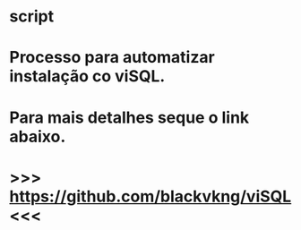 # script
# Processo para automatizar instalação co viSQL.
# Para mais detalhes seque o link abaixo.

# >>> https://github.com/blackvkng/viSQL <<<
